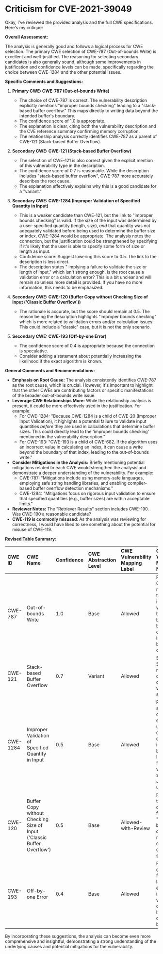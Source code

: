 # Criticism for CVE-2021-39049

Okay, I've reviewed the provided analysis and the full CWE specifications. Here's my critique:

**Overall Assessment:**

The analysis is generally good and follows a logical process for CWE selection. The primary CWE selection of CWE-787 (Out-of-bounds Write) is excellent and well-justified. The reasoning for selecting secondary candidates is also generally sound, although some improvements in justification and confidence levels can be made, specifically regarding the choice between CWE-1284 and the other potential issues.

**Specific Comments and Suggestions:**

1.  **Primary CWE: CWE-787 (Out-of-bounds Write)**

    *   The choice of CWE-787 is correct. The vulnerability description explicitly mentions "improper bounds checking" leading to a "stack-based buffer overflow." This maps directly to writing data beyond the intended buffer's boundary.
    *   The confidence score of 1.0 is appropriate.
    *   The explanation is clear, citing both the vulnerability description and the CVE reference summary confirming memory corruption.
    *   The relationship analysis correctly identifies CWE-787 as a parent of CWE-121 (Stack-based Buffer Overflow).

2.  **Secondary CWE: CWE-121 (Stack-based Buffer Overflow)**

    *   The selection of CWE-121 is also correct given the explicit mention of this vulnerability type in the description.
    *   The confidence score of 0.7 is reasonable. While the description includes "stack-based buffer overflow", CWE-787 more accurately describes the root cause.
    *   The explanation effectively explains why this is a good candidate for a "variant."

3.  **Secondary CWE: CWE-1284 (Improper Validation of Specified Quantity in Input)**

    *   This is a weaker candidate than CWE-121, but the link to "improper bounds checking" is valid. If the size of the input was determined by a user-specified quantity (length, size), *and* that quantity was not adequately validated before being used to determine the buffer size or index, CWE-1284 would be appropriate.  The analysis notes the connection, but the justification could be strengthened by specifying if it's likely that the user is able to specify some form of size or length as input.
    *   Confidence score: Suggest lowering this score to 0.5. The link to the description is less direct.
    *  The description states " implying a failure to validate the size or length of input." which isn't strong enough, is the root cause a validation error or a calculation error? This is a bit unclear and will remain so unless more detail is provided. If you have no more information, this needs to be emphasized.

4.  **Secondary CWE: CWE-120 (Buffer Copy without Checking Size of Input ('Classic Buffer Overflow'))**

    * The rationale is accurate, but the score should remain at 0.5. The reason being the description highlights "improper bounds checking" which is more related to validation errors and/or calculation issues. This could include a "classic" case, but it is not the only scenario.

5.  **Secondary CWE: CWE-193 (Off-by-one Error)**

    *   The confidence score of 0.4 is appropriate because the connection is speculative.
    *   Consider adding a statement about potentially increasing the likelihood if the exact algorithm is known.

**General Comments and Recommendations:**

*   **Emphasis on Root Cause:** The analysis consistently identifies CWE-787 as the root cause, which is crucial. However, it's important to highlight that the other CWEs are contributing factors or specific manifestations of the broader out-of-bounds write issue.
*   **Leverage CWE Relationships More:** While the relationship analysis is present, it could be more effectively used in the justification. For example:
    *   For CWE-1284: "Because CWE-1284 is a child of CWE-20 (Improper Input Validation), it highlights a potential failure to validate input quantities *before* they are used in calculations that determine buffer sizes. This could directly lead to the 'improper bounds checking' mentioned in the vulnerability description."
    *   For CWE-193: "CWE-193 is a child of CWE-682. If the algorithm uses an incorrect value in calculating an index, it can cause a write beyond the boundary of that index, leading to the out-of-bounds write."
*   **Consider Mitigations in the Analysis:** Briefly mentioning potential mitigations related to each CWE would strengthen the analysis and demonstrate a deeper understanding of the vulnerability. For example:
    *   CWE-787: "Mitigations include using memory-safe languages, employing safe string handling libraries, and enabling compiler-based buffer overflow detection mechanisms."
    *   CWE-1284: "Mitigations focus on rigorous input validation to ensure that specified quantities (e.g., buffer sizes) are within acceptable limits."
*   **Reviewer Notes:** The "Retriever Results" section includes CWE-190. Was CWE-190 a reasonable candidate?
*   **CWE-119 is commonly misused**: As the analysis was reviewing for correctness, I would have liked to see something about the potential for misuse of CWE-119.

**Revised Table Summary:**

| CWE ID   | CWE Name                                                                 | Confidence | CWE Abstraction Level | CWE Vulnerability Mapping Label | CWE-Vulnerability Mapping Notes                                                                                                                                                                      |
| :------- | :----------------------------------------------------------------------- | :--------- | :-------------------- | :------------------------------ | :------------------------------------------------------------------------------------------------------------------------------------------------------------------------------------------------- |
| CWE-787  | Out-of-bounds Write                                                      | 1.0        | Base                  | Allowed                       | Primary CWE. Direct mapping to the core issue of writing beyond buffer boundaries due to improper bounds checking.                                                                     |
| CWE-121  | Stack-based Buffer Overflow                                              | 0.7        | Variant               | Allowed                       | Secondary. Specific manifestation of the out-of-bounds write on the stack.                                                                                                                 |
| CWE-1284 | Improper Validation of Specified Quantity in Input                       | 0.5        | Base                  | Allowed                       | Reasonable secondary candidate, especially if user-controlled quantities influence buffer size. Implies a failure to validate sizes. Justification unclear.                                       |
| CWE-120  | Buffer Copy without Checking Size of Input ('Classic Buffer Overflow') | 0.5        | Base                  | Allowed-with-Review           |  Possible, but the description focuses on "**improper bounds checking**" rather than a direct buffer copy without size checks.                                                                                       |
| CWE-193  | Off-by-one Error                                                         | 0.4        | Base                  | Allowed                       | Possible contributing factor, but lacks direct evidence. If incorrect value in calculating index, can cause out of bounds.                                                                        |

By incorporating these suggestions, the analysis can become even more comprehensive and insightful, demonstrating a strong understanding of the underlying causes and potential mitigations for the vulnerability.